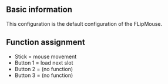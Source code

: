 ## Basic information
This configuration is the default configuration of the FLipMouse.

## Function assignment
- Stick = mouse movement
- Button 1 = load next slot
- Button 2 = (no function)
- Button 3 = (no function)

